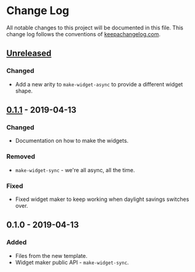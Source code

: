 # Change Log
All notable changes to this project will be documented in this file. This change log follows the conventions of [keepachangelog.com](http://keepachangelog.com/).

## [Unreleased]
### Changed
- Add a new arity to `make-widget-async` to provide a different widget shape.

## [0.1.1] - 2019-04-13
### Changed
- Documentation on how to make the widgets.

### Removed
- `make-widget-sync` - we're all async, all the time.

### Fixed
- Fixed widget maker to keep working when daylight savings switches over.

## 0.1.0 - 2019-04-13
### Added
- Files from the new template.
- Widget maker public API - `make-widget-sync`.

[Unreleased]: https://github.com/your-name/bravo-chap-6/compare/0.1.1...HEAD
[0.1.1]: https://github.com/your-name/bravo-chap-6/compare/0.1.0...0.1.1
